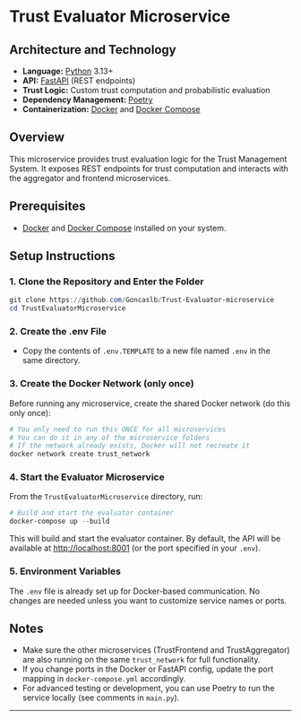 # Trust Evaluator Microservice

## Architecture and Technology
- **Language:** [Python](https://www.python.org/) 3.13+
- **API:** [FastAPI](https://fastapi.tiangolo.com/) (REST endpoints)
- **Trust Logic:** Custom trust computation and probabilistic evaluation
- **Dependency Management:** [Poetry](https://python-poetry.org/)
- **Containerization:** [Docker](https://www.docker.com/) and [Docker Compose](https://docs.docker.com/compose/)

## Overview
This microservice provides trust evaluation logic for the Trust Management System. It exposes REST endpoints for trust computation and interacts with the aggregator and frontend microservices.

## Prerequisites
- [Docker](https://www.docker.com/) and [Docker Compose](https://docs.docker.com/compose/) installed on your system.

## Setup Instructions

### 1. Clone the Repository and Enter the Folder
```powershell
git clone https://github.com/Goncaslb/Trust-Evaluator-microservice
cd TrustEvaluatorMicroservice
```

### 2. Create the .env File
- Copy the contents of `.env.TEMPLATE` to a new file named `.env` in the same directory.

### 3. Create the Docker Network (only once)
Before running any microservice, create the shared Docker network (do this only once):
```powershell
# You only need to run this ONCE for all microservices
# You can do it in any of the microservice folders
# If the network already exists, Docker will not recreate it
docker network create trust_network
```

### 4. Start the Evaluator Microservice
From the `TrustEvaluatorMicroservice` directory, run:
```powershell
# Build and start the evaluator container
docker-compose up --build
```
This will build and start the evaluator container. By default, the API will be available at [http://localhost:8001](http://localhost:8001) (or the port specified in your `.env`).

### 5. Environment Variables
The `.env` file is already set up for Docker-based communication. No changes are needed unless you want to customize service names or ports.

## Notes
- Make sure the other microservices (TrustFrontend and TrustAggregator) are also running on the same `trust_network` for full functionality.
- If you change ports in the Docker or FastAPI config, update the port mapping in `docker-compose.yml` accordingly.
- For advanced testing or development, you can use Poetry to run the service locally (see comments in `main.py`).

---



